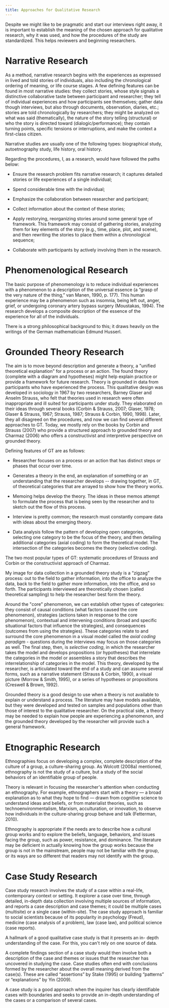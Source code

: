 ```yaml
---
title: Approaches for Qualitative Research
---
```


Despite we might like to be pragmatic and start our interviews right away, it is important to establish the meaning of the chosen approach for qualitative research, why it was used, and how the procedures of the study are standardized. This helps reviewers and beginning researchers.

# Narrative Research

As a method, narrative research begins with the experiences as expressed in lived and told stories of individuals, also including the chronological ordering of meaning, or life course stages. A few defining features can be found in most narrative studies: they collect stories, whose style signals a distinctive collaborative taste between participant and researcher; they tell of individual experiences and how participants see themselves; gather data though interviews, but also through documents, observation, diaries, etc.; stories are told chronologically by researchers; they might be analyzed on what was said (thematically), the nature of the story telling (structural) or who the story is directed toward (dialogic/performance); they contain turning points, specific tensions or interruptions, and make the context a first-class citizen.

Narrative studies are usually one of the following types: biographical study, autoetnography study, life history, oral history.

Regarding the procedures, I, as a research, would have followed the paths below:

* Ensure the research problem fits narrative research; it captures detailed stories or life experiences of a single individual;

* Spend considerable time with the individual;

* Emphasize the collaboration between researcher and participant;

* Collect information about the context of these stories;

* Apply restorying, reorganizing stories around some general type of framework. This framework may consist of gathering stories, analyzing them for key elements of the story (e.g., time, place, plot, and scene), and then rewriting the stories to place them within a chronological sequence;

* Collaborate with participants by actively involving them in the research.

# Phenomenological Research

The basic purpose of phenomenology is to reduce individual experiences with a phenomenon to a description of the universal essence (a “grasp of the very nature of the thing,” van Manen, 1990, p. 177). This human experience may be a phenomenon such as insomnia, being left out, anger, grief, or undergoing coronary artery bypass surgery (Moustakas, 1994). The research develops a composite description of the essence of the experience for all of the individuals.

There is a strong philosophical background to this; it draws heavily on the writings of the German mathematician Edmund Husserl. 

# Grounded Theory Research

The aim is to move beyond description and generate a theory, a "unified theoretical explanation" for a process or an action. The found theory (complete with a diagram and hypotheses) might help explain practice or provide a framework for future research. Theory is grounded in data from participants who have experienced the process. This qualitative design was developed in sociology in 1967 by two researchers, Barney Glaser and Anselm Strauss, who felt that theories used in research were often inappropriate and ill suited for participants under study. They elaborated on their ideas through several books (Corbin & Strauss, 2007; Glaser, 1978; Glaser & Strauss, 1967; Strauss, 1987; Strauss & Corbin, 1990, 1998). Later, they all disagreed on the procedures, and now we can find several different approaches to GT. Today, we mostly rely on the books by Corbin and Strauss (2007) who provide a structured approach to grounded theory and Charmaz (2006) who offers a constructivist and interpretive perspective on grounded theory.

Defining features of GT are as follows:
* Researcher focuses on a process or an action that has distinct steps or phases that occur over time.

* Generates a theory in the end, an explanation of something or an understanding that the researcher develops -- drawing together, in GT, of theoretical categories that are arrayed to show how the theory works.

* Memoing helps develop the theory. The ideas in these memos attempt to formulate the process that is being seen by the researcher and to sketch out the flow of this process.

* Interview is pretty common; the research must constantly compare data with ideas about the emerging theory.

* Data analysis follow the pattern of developing open categories, selecting one category to be the focus of the theory, and then detailing additional categories (axial coding) to form the theoretical model. The intersection of the categories becomes the theory (selective coding).

The two most popular types of GT: systematic procedures of Strauss and Corbin or the constructivist approach of Charmaz.

My image for data collection in a grounded theory study is a “zigzag” process: out to the field to gather information, into the office to analyze the data, back to the field to gather more information, into the office, and so forth. The participants interviewed are theoretically chosen (called theoretical sampling) to help the researcher best form the theory. 

Around the "core" phenomenon, we can establish other types of categories: they consist of causal conditions (what factors caused the core phenomenon), strategies (actions taken in response to the core phenomenon), contextual and intervening conditions (broad and specific situational factors that influence the strategies), and consequences (outcomes from using the strategies). These categories relate to and surround the core phenomenon in a visual model called the *axial coding paradigm* - questions during the interviews may focus on those categories as well. The final step, then, is *selective coding*, in which the researcher takes the model and develops propositions (or hypotheses) that interrelate the categories in the model or assembles a story that describes the interrelationship of categories in the model. This theory, developed by the researcher, is articulated toward the end of a study and can assume several forms, such as a narrative statement (Strauss & Corbin, 1990), a visual picture (Morrow & Smith, 1995), or a series of hypotheses or propositions (Creswell & Brown, 1992).

Grounded theory is a good design to use when a theory is not available to explain or understand a process. The literature may have models available, but they were developed and tested on samples and populations other than those of interest to the qualitative researcher. On the practical side, a theory may be needed to explain how people are experiencing a phenomenon, and the grounded theory developed by the researcher will provide such a general framework.

# Etnographic Research

Ethnographies focus on developing a complex, complete description of the culture of a group, a culture-sharing group. As Wolcott (2008a) mentioned, ethnography is not the study of a culture, but a study of the social behaviors of an identifiable group of people. 

Theory is relevant in focusing the researcher's attention when conducting an ethnography. For example, ethnographers start with a theory — a broad explanation as to what they hope to find — drawn from cognitive science to understand ideas and beliefs, or from materialist theories, such as technoenvironmentalism, Marxism, acculturation, or innovation, to observe how individuals in the culture-sharing group behave and talk (Fetterman, 2010).

Ethnography is appropriate if the needs are to describe how a cultural group works and to explore the beliefs, language, behaviors, and issues facing the group, such as power, resistance, and dominance. The literature may be deficient in actually knowing how the group works because the group is not in the mainstream, people may not be familiar with the group, or its ways are so different that readers may not identify with the group.

# Case Study Research

Case study research involves the study of a case within a real-life, contemporary context or setting. It explorer a case over time, through detailed, in-depth data collection involving multiple sources of information, and reports a case description and case themes; it could be multiple cases (multisite) or a single case (within-site). The case study approach is familiar to social scientists because of its popularity in psychology (Freud), medicine (case analysis of a problem), law (case law), and political science (case reports). 

A hallmark of a good qualitative case study is that it presents an in- depth understanding of the case. For this, you can't rely on one source of data.

A complete findings section of a case study would then involve both a description of the case and themes or issues that the researcher has uncovered in studying the case. Case studies often end with conclusions formed by the researcher about the overall meaning derived from the case(s). These are called “assertions” by Stake (1995) or building “patterns” or “explanations” by Yin (2009).

A case study is a good approach when the inquirer has clearly identifiable cases with boundaries and seeks to provide an in-depth understanding of the cases or a comparison of several cases.


